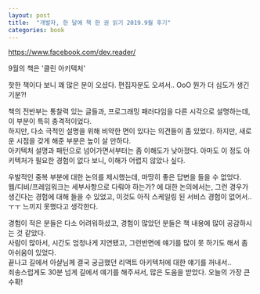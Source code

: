 ```yaml
---
layout: post
title:  "개발자, 한 달에 책 한 권 읽기 2019.9월 후기"
categories: book
---
```


https://www.facebook.com/dev.reader/  

9월의 책은 '클린 아키텍처'

핫한 책이다 보니 꽤 많은 분이 오셨다. 편집자분도 오셔서.. OoO 뭔가 더 심도가 생긴 기분?! 


책의 전반부는 통찰력 있는 글들과, 프로그래밍 패러다임을 다른 시각으로 설명하는데, 이 부분이 특히 충격적이었다.    
하지만, 다소 극적인 설명을 위해 비약한 면이 있다는 의견들이 좀 있었다. 하지만, 새로운 시점을 갖게 해준 부분은 높이 살 만하다.   
아키텍처 설명과 패턴으로 넘어가면서부터는 좀 이해도가 낮아졌다. 아마도 이 정도 아키텍처가 필요한 경험이 없다 보니, 이해가 어렵지 않았나 싶다.   

우발적인 중복 부분에 대한 논의를 제시했는데, 마땅히 좋은 답변을 들을 수 없었다.   
웹/디비/프레임워크는 세부사항으로 다뤄야 하는가? 에 대한 논의에서는, 그런 경우가 생긴다는 경험에 대해 들을 수 있었고, 이것도 아직 스케일링 된 서비스 경험이 없어서.. ㅜㅜ 느끼지 못했다고 생각한다.   

경험이 적은 분들은 다소 어려워하셨고, 경험이 많았던 분들은 책 내용에 많이 공감하시는 것 같았다.   
사람이 많아서, 시간도 엄청나게 지연됐고, 그런반면에 얘기를 많이 못 하기도 해서 좀 아쉬움이 있었다.   
끝나고 길에서 아샬님께 결국 궁금했던 리액트 아키텍처에 대한 얘기를 꺼내서..    
죄송스럽게도 30분 넘게 길에서 얘기를 해주셔서, 많은 도움을 받았다. 오늘의 가장 큰 수확!